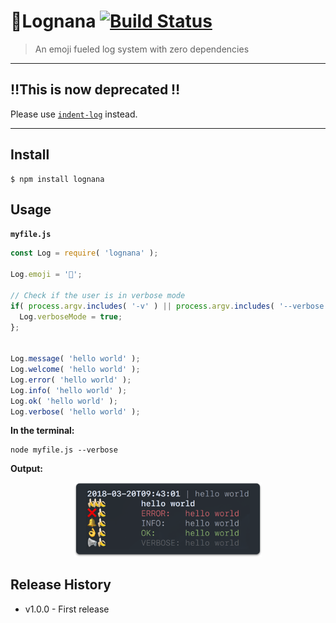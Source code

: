 # 🍌Lognana [![Build Status](https://travis-ci.org/alex-page/lognana.svg?branch=master)](https://travis-ci.org/alex-page/lognana)

> An emoji fueled log system with zero dependencies

---

## ‼️This is now deprecated ‼️
Please use [`indent-log`](https://github.com/dominikwilkowski/indent-log) instead.

---

## Install

```console
$ npm install lognana
```


## Usage

__`myfile.js`__
```js
const Log = require( 'lognana' );

Log.emoji = '🍌';

// Check if the user is in verbose mode
if( process.argv.includes( '-v' ) || process.argv.includes( '--verbose' ) ) {
  Log.verboseMode = true;
};


Log.message( 'hello world' );
Log.welcome( 'hello world' );
Log.error( 'hello world' );
Log.info( 'hello world' );
Log.ok( 'hello world' );
Log.verbose( 'hello world' );
```

__In the terminal:__
```shell
node myfile.js --verbose
```

__Output:__
<p align="center">
	<img alt="Example output of the Log function" src="lognana.png" width="300px"/>
</p>



## Release History

* v1.0.0 - First release
